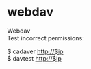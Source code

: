 # **webdav**

Webdav  
Test incorrect permissions:  
  
$ cadaver [http://$ip](http://%24ip/)  
$ davtest [http://$ip](http://%24ip/)